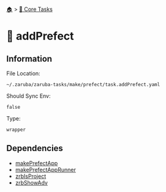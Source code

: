<!--startTocHeader-->
[🏠](../README.md) > [🥝 Core Tasks](README.md)
# 💯 addPrefect
<!--endTocHeader-->

## Information

File Location:

    ~/.zaruba/zaruba-tasks/make/prefect/task.addPrefect.yaml

Should Sync Env:

    false

Type:

    wrapper


## Dependencies

* [makePrefectApp](make-prefect-app.md)
* [makePrefectAppRunner](make-prefect-app-runner.md)
* [zrbIsProject](zrb-is-project.md)
* [zrbShowAdv](zrb-show-adv.md)
<!--startTocSubtopic-->
<!--endTocSubtopic-->